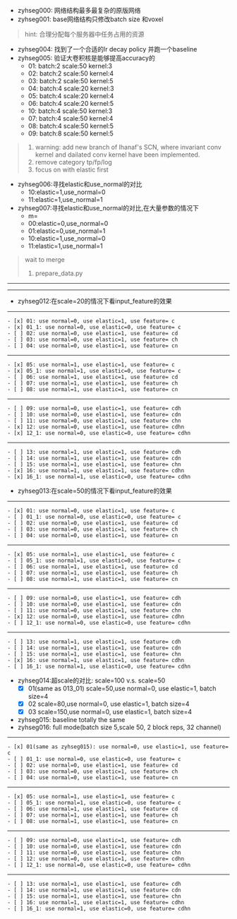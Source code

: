 - zyhseg000: 网络结构最多最复杂的原版网络
- zyhseg001: base网络结构只修改batch size 和voxel
> hint: 合理分配每个服务器中任务占用的资源
- zyhseg004: 找到了一个合适的lr decay policy 并跑一个baseline
- zyhseg005: 验证大卷积核是能够提高accuracy的
    - 01: batch:2 scale:50 kernel:3
    - 02: batch:2 scale:50 kernel:4
    - 03: batch:2 scale:50 kernel:5
    - 04: batch:4 scale:20 kernel:3
    - 05: batch:4 scale:20 kernel:4
    - 06: batch:4 scale:20 kernel:5
    - 10: batch:4 scale:50 kernel:3
    - 07: batch:4 scale:50 kernel:4
    - 08: batch:4 scale:50 kernel:5
    - 09: batch:8 scale:50 kernel:5

> 1. warning: add new branch of lhanaf's SCN, where invariant conv kernel and dailated conv kernel have been implemented.
> 2. remove category tp/fp/log
> 3. focus on with elastic first
- zyhseg006:寻找elastic和use_normal的对比
    - 10:elastic=1,use_normal=0
    - 11:elastic=1,use_normal=1
- zyhseg007:寻找elastic和use_normal的对比,在大量参数的情况下
    - m=
    - 00:elastic=0,use_normal=0
    - 01:elastic=0,use_normal=1
    - 10:elastic=1,use_normal=0
    - 11:elastic=1,use_normal=1
> wait to merge
> 1. prepare_data.py

------------------------------------------------
------------------------------------------------

- zyhseg012:在scale=20的情况下看input_feature的效果
------------------------------------------------
    - [x] 01: use normal=0, use elastic=1, use feature= c
    - [x] 01_1: use normal=0, use elastic=0, use feature= c
    - [ ] 02: use normal=0, use elastic=1, use feature= cd
    - [ ] 03: use normal=0, use elastic=1, use feature= ch
    - [ ] 04: use normal=0, use elastic=1, use feature= cn
------------------------------------------------
    - [x] 05: use normal=1, use elastic=1, use feature= c
    - [x] 05_1: use normal=1, use elastic=0, use feature= c
    - [ ] 06: use normal=1, use elastic=1, use feature= cd
    - [ ] 07: use normal=1, use elastic=1, use feature= ch
    - [ ] 08: use normal=1, use elastic=1, use feature= cn
------------------------------------------------
    - [ ] 09: use normal=0, use elastic=1, use feature= cdh
    - [ ] 10: use normal=0, use elastic=1, use feature= cdn
    - [ ] 11: use normal=0, use elastic=1, use feature= chn
    - [x] 12: use normal=0, use elastic=1, use feature= cdhn
    - [x] 12_1: use normal=0, use elastic=0, use feature= cdhn
------------------------------------------------
    - [ ] 13: use normal=1, use elastic=1, use feature= cdh
    - [ ] 14: use normal=1, use elastic=1, use feature= cdn
    - [ ] 15: use normal=1, use elastic=1, use feature= chn
    - [x] 16: use normal=1, use elastic=1, use feature= cdhn
    - [x] 16_1: use normal=1, use elastic=0, use feature= cdhn
- zyhseg013:在scale=50的情况下看input_feature的效果
------------------------------------------------
    - [x] 01: use normal=0, use elastic=1, use feature= c
    - [ ] 01_1: use normal=0, use elastic=0, use feature= c
    - [ ] 02: use normal=0, use elastic=1, use feature= cd
    - [ ] 03: use normal=0, use elastic=1, use feature= ch
    - [ ] 04: use normal=0, use elastic=1, use feature= cn
------------------------------------------------
    - [x] 05: use normal=1, use elastic=1, use feature= c
    - [ ] 05_1: use normal=1, use elastic=0, use feature= c
    - [ ] 06: use normal=1, use elastic=1, use feature= cd
    - [ ] 07: use normal=1, use elastic=1, use feature= ch
    - [ ] 08: use normal=1, use elastic=1, use feature= cn
------------------------------------------------
    - [ ] 09: use normal=0, use elastic=1, use feature= cdh
    - [ ] 10: use normal=0, use elastic=1, use feature= cdn
    - [ ] 11: use normal=0, use elastic=1, use feature= chn
    - [x] 12: use normal=0, use elastic=1, use feature= cdhn
    - [ ] 12_1: use normal=0, use elastic=0, use feature= cdhn
------------------------------------------------
    - [ ] 13: use normal=1, use elastic=1, use feature= cdh
    - [ ] 14: use normal=1, use elastic=1, use feature= cdn
    - [ ] 15: use normal=1, use elastic=1, use feature= chn
    - [x] 16: use normal=1, use elastic=1, use feature= cdhn
    - [ ] 16_1: use normal=1, use elastic=0, use feature= cdhn    
    
- zyhseg014:超scale的对比: scale=100 v.s. scale=50
    - [x] 01(same as 013_01) scale=50,use normal=0, use elastic=1, batch size=4
    - [x] 02 scale=80,use normal=0, use elastic=1, batch size=4
    - [x] 03 scale=150,use normal=0, use elastic=1, batch size=4
- zyhseg015: baseline totally the same
- zyhseg016: full mode(batch size 5,scale 50, 2 block reps, 32 channel)
------------------------------------------------
    - [x] 01(same as zyhseg015): use normal=0, use elastic=1, use feature= c
    - [ ] 01_1: use normal=0, use elastic=0, use feature= c
    - [ ] 02: use normal=0, use elastic=1, use feature= cd
    - [ ] 03: use normal=0, use elastic=1, use feature= ch
    - [ ] 04: use normal=0, use elastic=1, use feature= cn
------------------------------------------------
    - [x] 05: use normal=1, use elastic=1, use feature= c
    - [ ] 05_1: use normal=1, use elastic=0, use feature= c
    - [ ] 06: use normal=1, use elastic=1, use feature= cd
    - [ ] 07: use normal=1, use elastic=1, use feature= ch
    - [ ] 08: use normal=1, use elastic=1, use feature= cn
------------------------------------------------
    - [ ] 09: use normal=0, use elastic=1, use feature= cdh
    - [ ] 10: use normal=0, use elastic=1, use feature= cdn
    - [ ] 11: use normal=0, use elastic=1, use feature= chn
    - [ ] 12: use normal=0, use elastic=1, use feature= cdhn
    - [ ] 12_1: use normal=0, use elastic=0, use feature= cdhn
------------------------------------------------
    - [ ] 13: use normal=1, use elastic=1, use feature= cdh
    - [ ] 14: use normal=1, use elastic=1, use feature= cdn
    - [ ] 15: use normal=1, use elastic=1, use feature= chn
    - [ ] 16: use normal=1, use elastic=1, use feature= cdhn
    - [ ] 16_1: use normal=1, use elastic=0, use feature= cdhn    
    
    


























    
